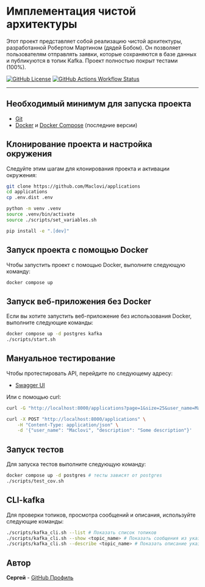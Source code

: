 # Имплементация чистой архитектуры
Этот проект представляет собой реализацию чистой архитектуры, разработанной Робертом Мартином (дядей Бобом). Он позволяет пользователям отправлять заявки, которые сохраняются в базе данных и публикуются в топик Kafka. Проект полностью покрыт тестами (100%).

[![GitHub License](https://img.shields.io/github/license/Maclovi/pure-architecture-fastapi)](https://github.com/Maclovi/applications/blob/main/LICENSE)
[![GitHub Actions Workflow Status](https://img.shields.io/github/actions/workflow/status/Maclovi/applications/pr_tests.yaml)](https://github.com/Maclovi/pure-architecture-fastapi/actions)

---

## Необходимый минимум для запуска проекта

- [Git](https://git-scm.com/)
- [Docker](https://www.docker.com/) и [Docker Compose](https://docs.docker.com/compose/) (последние версии)

## Клонирование проекта и настройка окружения

Следуйте этим шагам для клонирования проекта и активации окружения:

```bash
git clone https://github.com/Maclovi/applications
cd applications
cp .env.dist .env

python -m venv .venv
source .venv/bin/activate
source ./scripts/set_variables.sh

pip install -e ".[dev]"
````

## Запуск проекта с помощью Docker
Чтобы запустить проект с помощью Docker, выполните следующую команду:

```bash
docker compose up
```

## Запуск веб-приложения без Docker
Если вы хотите запустить веб-приложение без использования Docker, выполните следующие команды:

```bash
docker compose up -d postgres kafka
./scripts/start.sh
```

## Мануальное тестирование
Чтобы протестировать API, перейдите по следующему адресу:

- [Swagger UI](http://localhost:8000/docs)

Или с помощью curl:
```bash
curl -G "http://localhost:8000/applications?page=1&size=25&user_name=Maclovi"

curl -X POST "http://localhost:8000/applications" \
	-H "Content-Type: application/json" \
	-d '{"user_name": "Maclovi", "description": "Some description"}'
```

## Запуск тестов
Для запуска тестов выполните следующую команду:

```bash
docker compose up -d postgres # тесты зависят от postgres
./scripts/test_cov.sh
```

## CLI-kafka
Для проверки топиков, просмотра сообщений и описания, используйте следующие команды:
```bash
./scripts/kafka_cli.sh --list # Показать список топиков
./scripts/kafka_cli.sh --show <topic_name> # Показать сообщения из указанного топика
./scripts/kafka_cli.sh --describe <topic_name> # Показать описание указанного топика
```
## Автор

**Сергей** - [GitHub Профиль](https://github.com/Maclovi)
